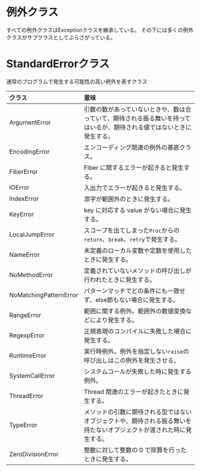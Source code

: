 # 例外クラス
すべての例外クラスはExceptionクラスを継承している。
その下には多くの例外クラスがサブクラスとしてぶらさがっている。
# StandardErrorクラス
通常のプログラムで発生する可能性の高い例外を表すクラス

| クラス | 意味 |
| :--- | :--- |
| ArgumentError | 引数の数があっていないときや、数は合っていて、期待される振る舞いを持ってはいるが、期待される値ではないときに発生する。 |
| EncodingError | エンコーディング関連の例外の基底クラス。 |
| FiberError | Fiber に関するエラーが起きると発生する。 |
| IOError | 入出力でエラーが起きると発生する。 |
| IndexError | 添字が範囲外のときに発生する。 |
| KeyError | key に対応する value がない場合に発生する。 |
| LocalJumpError | スコープを出てしまった`Proc`からの`return`、`break`、`retry`で発生する。 |
| NameError | 未定義のローカル変数や定数を使用したときに発生する。 |
| NoMethodError | 定義されていないメソッドの呼び出しが行われたときに発生する。 |
| NoMatchingPatternError | パターンマッチでどの条件にも一致せず、else節もない場合に発生する。 |
| RangeError | 範囲に関する例外。範囲外の数値変換などにより発生する。 |
| RegexpError | 正規表現のコンパイルに失敗した場合に発生する。 |
| RuntimeError | 実行時例外。例外を指定しない`raise`の呼び出しはこの例外を発生させる。 |
| SystemCallError | システムコールが失敗した時に発生する例外。 |
| ThreadError | Thread 関連のエラーが起きたときに発生する。 |
| TypeError | メソッドの引数に期待される型ではないオブジェクトや、期待される振る舞いを持たないオブジェクトが渡された時に発生する。 |
| ZeroDivisionError | 整数に対して整数の 0 で除算を行ったときに発生する。 |
